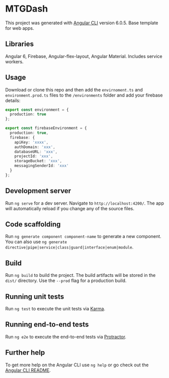 # MTGDash

This project was generated with [Angular CLI](https://github.com/angular/angular-cli) version 6.0.5. Base template for web apps.

## Libraries

Angular 6, Firebase, Angular-flex-layout, Angular Material. Includes service workers.

## Usage

Download or clone this repo and then add the `envirnoment.ts` and `environment.prod.ts` files to the `/environments` folder and add your firebase details:

```ts
export const environment = {
  production: true
};

export const firebaseEnvironment = {
  production: true,
  firebase: {
    apiKey: 'xxxx',
    authDomain: 'xxx',
    databaseURL: 'xxx',
    projectId: 'xxx',
    storageBucket: 'xxx',
    messagingSenderId: 'xxx'
  }
};
```

## Development server

Run `ng serve` for a dev server. Navigate to `http://localhost:4200/`. The app will automatically reload if you change any of the source files.

## Code scaffolding

Run `ng generate component component-name` to generate a new component. You can also use `ng generate directive|pipe|service|class|guard|interface|enum|module`.

## Build

Run `ng build` to build the project. The build artifacts will be stored in the `dist/` directory. Use the `--prod` flag for a production build.

## Running unit tests

Run `ng test` to execute the unit tests via [Karma](https://karma-runner.github.io).

## Running end-to-end tests

Run `ng e2e` to execute the end-to-end tests via [Protractor](http://www.protractortest.org/).

## Further help

To get more help on the Angular CLI use `ng help` or go check out the [Angular CLI README](https://github.com/angular/angular-cli/blob/master/README.md).
